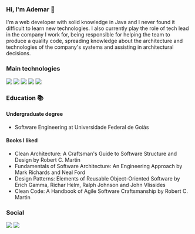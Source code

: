 ### Hi, I'm Ademar 👋

I'm a web developer with solid knowledge in Java and I never found it difficult to learn new technologies. I also currently play the role of tech lead in the company I work for, being responsible for helping the team to produce a quality code, spreading knowledge about the architecture and technologies of the company's systems and assisting in architectural decisions.

### Main technologies

![](https://img.shields.io/badge/OS-Linux-informational?style=flat&logo=linux&logoColor=white&color=2bbc8a)
![](https://img.shields.io/badge/Code-Java-informational?style=flat&logo=java&logoColor=white&color=2bbc8a)
![](https://img.shields.io/badge/Code-Angular-informational?style=flat&logo=angular&logoColor=white&color=2bbc8a)
![](https://img.shields.io/badge/Tools-PostgreSQL-informational?style=flat&logo=postgresql&logoColor=white&color=2bbc8a)
![](https://img.shields.io/badge/Tools-Docker-informational?style=flat&logo=docker&logoColor=white&color=2bbc8a)

### Education :books:
#### Undergraduate degree
 - Software Engineering at Universidade Federal de Goiás

#### Books I liked
 - Clean Architecture: A Craftsman's Guide to Software Structure and Design by Robert C. Martin
 - Fundamentals of Software Architecture: An Engineering Approach by Mark Richards and Neal Ford
 - Design Patterns: Elements of Reusable Object-Oriented Software by Erich Gamma, Richar Helm, Ralph Johnson and John Vlissides
 - Clean Code: A Handbook of Agile Software Craftsmanship by Robert C. Martin

### Social

![](https://img.shields.io/badge/-Twitter-blue?style=flat-square&logo=Twitter&logoColor=white&link=https://www.twitter.com/ademarfsj/)
![](https://img.shields.io/badge/-LinkedIn-blue?style=flat-square&logo=Linkedin&logoColor=white&link=https://www.linkedin.com/in/ademarfsj/)


<!--
**ademarfsj/ademarfsj** is a ✨ _special_ ✨ repository because its `README.md` (this file) appears on your GitHub profile.

Here are some ideas to get you started:

- 🔭 I’m currently working on ...
- 🌱 I’m currently learning ...
- 👯 I’m looking to collaborate on ...
- 🤔 I’m looking for help with ...
- 💬 Ask me about ...
- 📫 How to reach me: ...
- 😄 Pronouns: ...
- ⚡ Fun fact: ...
-->
